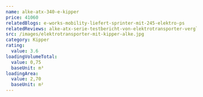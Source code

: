 ```yaml
---
name: alke-atx-340-e-kipper
price: 41060
relatedBlogs: e-works-mobility-liefert-sprinter-mit-245-elektro-ps
relatedReviews: alke-atx-serie-testbericht-von-elektrotransporter-vergleich
src: /images/elektrotransporter-mit-kipper-alke.jpg
category: Kipper
rating:
  value: 3.6
loadingVolumeTotal:
  value: 0,75
  baseUnit: m³
loadingArea:
  value: 2,70
  baseUnit: m²
---
```

